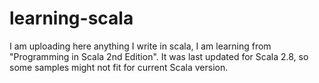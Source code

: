 # learning-scala


I am uploading here anything I write in scala, I am learning from "Programming in Scala 2nd Edition".
It was last updated for Scala 2.8, so some samples might not fit for current Scala version.
